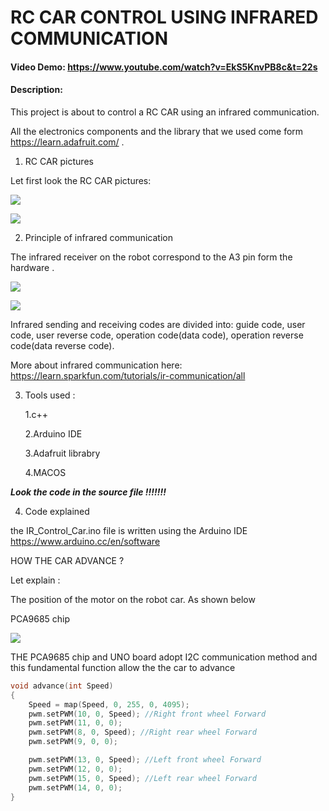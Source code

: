 # RC CAR CONTROL USING INFRARED COMMUNICATION

#### Video Demo:   <https://www.youtube.com/watch?v=EkS5KnvPB8c&t=22s>

#### Description:

This project is about to  control a  RC CAR using an infrared communication.

All the electronics components and the library that we used come form https://learn.adafruit.com/  .

1)   RC CAR pictures 

Let first look  the RC CAR pictures:

![](./images/robot1.png)

![](./images/robot2.png)


2) Principle of infrared communication

The infrared receiver on the robot correspond to the A3 pin  form the hardware .

![](./images/hardwre.png)

![](./images/telecommande.png)



Infrared sending and receiving codes are divided into: guide code, user code, user reverse code, operation code(data code), operation reverse code(data reverse code).

More about infrared communication here: <https://learn.sparkfun.com/tutorials/ir-communication/all>


3) Tools used :

   1.c++ 

   2.Arduino IDE

   3.Adafruit librabry 

   4.MACOS


***Look the code in the source file !!!!!!!***


4) Code explained 

the IR_Control_Car.ino file  is written  using the Arduino IDE  <https://www.arduino.cc/en/software>

HOW THE CAR ADVANCE ?

Let explain :

The position of the motor on the robot car. As shown below


[](./images/motor1.png)

PCA9685 chip

![](./images/motor2.png)

THE PCA9685 chip and UNO board adopt I2C communication method and this fundamental function  allow the  the car to advance 

```cpp
void advance(int Speed)
{
	Speed = map(Speed, 0, 255, 0, 4095);
	pwm.setPWM(10, 0, Speed); //Right front wheel Forward 
	pwm.setPWM(11, 0, 0);
	pwm.setPWM(8, 0, Speed); //Right rear wheel Forward 
	pwm.setPWM(9, 0, 0);

	pwm.setPWM(13, 0, Speed); //Left front wheel Forward 
	pwm.setPWM(12, 0, 0);
	pwm.setPWM(15, 0, Speed); //Left rear wheel Forward 
	pwm.setPWM(14, 0, 0);
}

